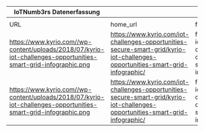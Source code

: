 |IoTNumb3rs Datenerfassung|||||||||||
| ---- | ---- | ---- | ---- | ---- | ---- | ---- | ---- | ---- | ---- | ---- |
||||||||||||
|URL|home_url|filename|device_class|device_count|market_class|market_volume|prognosis_year|publication_year|authorship_class|Dropbox folder|
|https://www.kyrio.com//wp-content/uploads/2018/07/kyrio-iot-challenges-opportunities-smart-grid-infographic.png|https://www.kyrio.com/iot-challenges-opportunities-secure-smart-grid/kyrio-iot-challenges-opportunities-smart-grid-infographic/|file15_kyrio-iot-challenges-opportunities-smart-grid-infographic.png|||worth (smart)|15000000000|2024|2018|company|MariaMarg/20190102-1800|
|https://www.kyrio.com//wp-content/uploads/2018/07/kyrio-iot-challenges-opportunities-smart-grid-infographic.png|https://www.kyrio.com/iot-challenges-opportunities-secure-smart-grid/kyrio-iot-challenges-opportunities-smart-grid-infographic/|file15_kyrio-iot-challenges-opportunities-smart-grid-infographic.png|smart|1500000000|||2020|2018|company|MariaMarg/20190102-1800|
